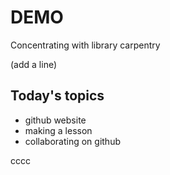 # DEMO
Concentrating with library carpentry

(add a line)

## Today's topics

- github website
- making a lesson
- collaborating on github

cccc
